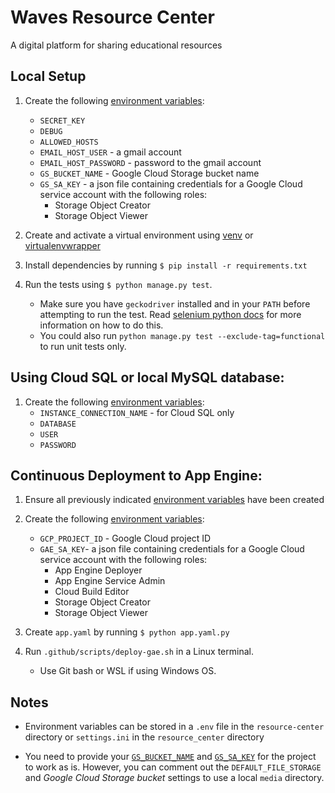 # Waves Resource Center
A digital platform for sharing educational resources

## Local Setup
1. Create the following [environment variables](#env-vars):
    - `SECRET_KEY`
    - `DEBUG`
    - `ALLOWED_HOSTS`
    - `EMAIL_HOST_USER` - a gmail account
    - `EMAIL_HOST_PASSWORD` - password to the gmail account
    - <a id='gs-bucket-name'>`GS_BUCKET_NAME`</a> - Google Cloud
        Storage bucket name
    - <a id='gs-sa-key'>`GS_SA_KEY`</a> - a json file containing
        credentials for a Google Cloud service account with the following roles:
        - Storage Object Creator
        - Storage Object Viewer 

1. Create and activate a virtual environment using 
    [venv](https://packaging.python.org/guides/installing-using-pip-and-virtual-environments/) or 
    [virtualenvwrapper](https://virtualenvwrapper.readthedocs.io/en/latest/)
1. Install dependencies by running `$ pip install -r requirements.txt`
1. Run the tests using `$ python manage.py test`. 
    - Make sure you have `geckodriver` installed and in your `PATH` 
    before attempting to run the test.
    Read [selenium python docs](https://selenium-python.readthedocs.io/installation.html#drivers)
    for more information on how to do this.
    - You could also run `python manage.py test --exclude-tag=functional`
    to run unit tests only.

## Using Cloud SQL or local MySQL database:
1. Create the following [environment variables](#env-vars):
    - `INSTANCE_CONNECTION_NAME` - for Cloud SQL only
    - `DATABASE`
    - `USER`
    - `PASSWORD`

## Continuous Deployment to App Engine:
1. Ensure all previously indicated [environment variables](#env-vars)
    have been created
1. Create the following [environment variables](#env-vars):
    - `GCP_PROJECT_ID` - Google Cloud project ID
    - `GAE_SA_KEY`- a json file containing credentials for a Google Cloud
        service account with the following roles:
        - App Engine Deployer
        - App Engine Service Admin
        - Cloud Build Editor
        - Storage Object Creator
        - Storage Object Viewer 

1. Create `app.yaml` by running `$ python app.yaml.py`
1. Run `.github/scripts/deploy-gae.sh` in a Linux terminal.
    - Use Git bash or WSL if using Windows OS.

## Notes
-  <a id='env-vars'>Environment variables</a> can be stored in a
    `.env` file in the `resource-center` directory or `settings.ini`
    in the `resource_center` directory

- You need to provide your [`GS_BUCKET_NAME`](#gs-bucket-name)
    and [`GS_SA_KEY`](#gs-sa-key) for the project to work as is. 
    However, you can comment out the `DEFAULT_FILE_STORAGE` and 
    _Google Cloud Storage bucket_ settings to use a local `media`
    directory.